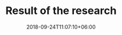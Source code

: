 ---
title: "Result of the research"
date: 2018-09-24T11:07:10+06:00
description: "this is meta description"
layout: "search"
draft: false
---